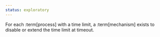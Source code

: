 ```yaml
---
status: exploratory
---
```


For each :term[process] with a time limit, a :term[mechanism] exists to disable or extend the time limit at timeout.
